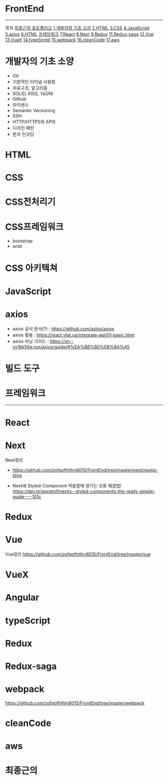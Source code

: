 # FrontEnd
---
목차
[최종근의 포트폴리오](#최종근의-포트폴리오)
[1.개발자의 기초 소양](#개발자의-기초-소양)
[2.HTML](#HTML)
[3.CSS](#CSS)
[4.JavaScript](#JavaScript)
[5.axios](#axios)
[6.HTML](#HTML)
[프레임워크](#프레임워크)
[7.React](#React)
[8.Next](#Next)
[9.Redux](#Redux)
[11.Redux-saga](#Redux-saga)
[12.Vue](#Vue)
[13.VueX](#VueX)
[14.typeScript](#typeScript)
[15.webpack](#webpack)
[16.cleanCode](#cleanCode)
[17.aws](#aws)



# 개발자의 기초 소양
- Git
- 기본적인 터미널 사용법
- 자료구조, 알고리즘
- SOLID, KISS, YaGNI
- Github
- 라이센스
- Semantic Versioning
- SSH
- HTTP/HTTPS와 APIS
- 디자인 패턴
- 문자 인코딩



# HTML




# CSS


# CSS전처리기

# CSS프레임워크
- bootstrap
- antd

# CSS 아키텍쳐



# JavaScript

# axios
- axios 공식 문서(?) :  https://github.com/axios/axios
- axios 활용 : https://react.vlpt.us/integrate-api/01-basic.html
- axios 러닝 가이드 : https://xn--xy1bk56a.run/axios/guide/#%EA%B8%B0%EB%8A%A5



# 빌드 도구



# 프레임워크
---

# React
# Next
Next정리
- https://github.com/zofqofhtltm8015/FrontEnd/tree/master/next/nextjs-blog

- Next에 Styled-Component 적용할때 생기는 오류 해결법! <br>
https://dev.to/aprietof/nextjs--styled-components-the-really-simple-guide----101c


# Redux

# Vue
Vue정리
https://github.com/zofqofhtltm8015/FrontEnd/tree/master/vue
# VueX

# Angular


# typeScript

# Redux

# Redux-saga

# webpack
 https://github.com/zofqofhtltm8015/FrontEnd/tree/master/webpack

# cleanCode

# aws 



# 최종근의 
